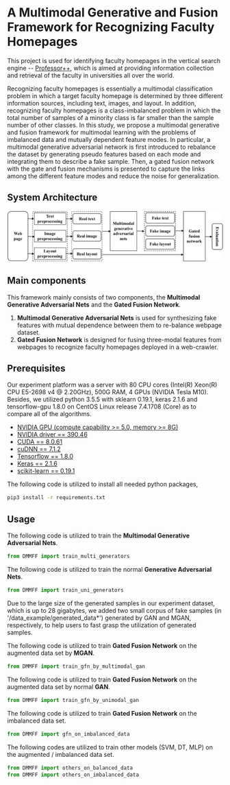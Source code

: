 # A Multimodal Generative and Fusion Framework for Recognizing Faculty Homepages

This project is used for identifying faculty homepages in the vertical search engine -- [Professor++](http://www.findingprofessor.com), which is aimed at providing information collection and retrieval of the faculty in universities all over the world.

Recognizing faculty homepages is essentially a multimodal classification problem in which a target faculty homepage is determined by three different information sources, including text, images, and layout. In addition, recognizing faculty homepages is a class-imbalanced problem in which the total number of samples of a minority class is far smaller than the sample number of other classes. In this study, we propose a multimodal generative and fusion framework for multimodal learning with the problems of imbalanced data and mutually dependent feature modes. In particular, a multimodal generative adversarial network is first introduced to rebalance the dataset by generating pseudo features based on each mode and integrating them to describe a fake sample. Then, a gated fusion network with the gate and fusion mechanisms is presented to capture the links among the different feature modes and reduce the noise for generalization.



## System Architecture

![](imgs/system_architecture.png)

## Main components 
 This framework mainly consists of two components, the **Multimodal Generative Adversarial Nets** and the **Gated Fusion Network**.

1. **Multimodal Generative Adversarial Nets** is used for synthesizing fake features with mutual dependence between them to re-balance webpage dataset.
2. **Gated Fusion Network** is designed for fusing three-modal features from webpages to recognize faculty homepages deployed in a web-crawler. 

## Prerequisites

Our experiment platform was a server with 80 CPU cores (Intel(R) Xeon(R) CPU E5-2698 v4 @ 2.20GHz), 500G RAM, 4 GPUs (NVIDIA Tesla M10). Besides, we utilized python 3.5.5 with sklearn 0.19.1,  keras 2.1.6 and tensorflow-gpu 1.8.0 on  CentOS Linux release 7.4.1708 (Core) as to compare all of the algorithms.

- [NVIDIA GPU (compute capability >= 5.0, memory >= 8G)](https://www.nvidia.com/en-gb/graphics-cards/)
- [NVIDIA driver == 390.46](https://www.nvidia.cn/page/home.html)
- [CUDA == 8.0.61](https://developer.nvidia.com/cuda-toolkit)
- [cuDNN == 7.1.2](https://docs.nvidia.com/deeplearning/sdk/cudnn-install/)
- [Tensorflow == 1.8.0](https://www.tensorflow.org/)
- [Keras == 2.1.6](http://keras.io/)
- [scikit-learn == 0.19.1](https://scikit-learn.org/)

 The following code is utilized to install all needed python packages,

```bash
pip3 install -r requirements.txt
```

## Usage

The following code is utilized to train the **Multimodal Generative Adversarial Nets**.

```python
from DMMFF import train_multi_generators
```

The following code is utilized to train the normal **Generative Adversarial Nets**.

```python
from DMMFF import train_uni_generators
```

Due to the large size of the generated samples in our experiment dataset, which is up to 28 gigabytes, we added two small corpus of fake samples (in '/data_example/generated_data*') generated by GAN and MGAN, respectively, to help users to fast grasp the utilization of generated samples.

The following code is utilized to train **Gated Fusion Network** on the augmented data set by **MGAN**.

```python
from DMMFF import train_gfn_by_multimodal_gan
```

The following code is utilized to train **Gated Fusion Network** on the augmented data set by normal **GAN**.

```python
from DMMFF import train_gfn_by_unimodal_gan
```

The following code is utilized to train **Gated Fusion Network** on the imbalanced data set.

```python
from DMMFF import gfn_on_imbalanced_data
```

The following codes are utilized to train other models (SVM, DT, MLP) on the augmented / imbalanced data set.

```python
from DMMFF import others_on_balanced_data
from DMMFF import others_on_imbalanced_data
```


